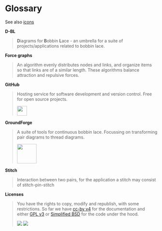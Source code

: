 Glossary
========

See also [icons](GroundForge-help/Icons)

**D-BL**

> **D**iagrams for **B**obbin **L**ace - an umbrella for a suite of projects/applications related to bobbin lace.

**Force graphs** 

> An algorithm evenly distributes nodes and links, and organize items so that links are of a similar length. These algorithms balance attraction and repulsive forces. 

**GitHub**

> Hosting service for software development and version control. Free for open source projects.
> 
> <img src="https://github.githubassets.com/images/modules/logos_page/GitHub-Mark.png" width="32px"/>

**GroundForge**

> A suite of tools for continuous bobbin lace. Focussing on transforming pair diagrams to thread diagrams.
> 
> <img src="/GroundForge/images/logo-medium.png" width="64px"/>

**Stitch**

> Interaction between two pairs, for the application a stitch may consist of stitch-pin-stitch

**Licenses**

> You have the rights to copy, modify and republish, with some restrictions.
> So far we have [cc-by v4](http://creativecommons.org/licenses/by/4.0/) for the documentation
> and either [GPL v3](https://github.com/d-bl/GroundForge/blob/master/LICENSE)
> or [Simplified BSD](https://choosealicense.com/licenses/bsd-2-clause/)
> for the code under the hood.
> 
> ![](/tesselace-to-gf/assets/images/CC-BY-80x15.png)
> ![](https://www.gnu.org/graphics/gplv3-88x31.png)
